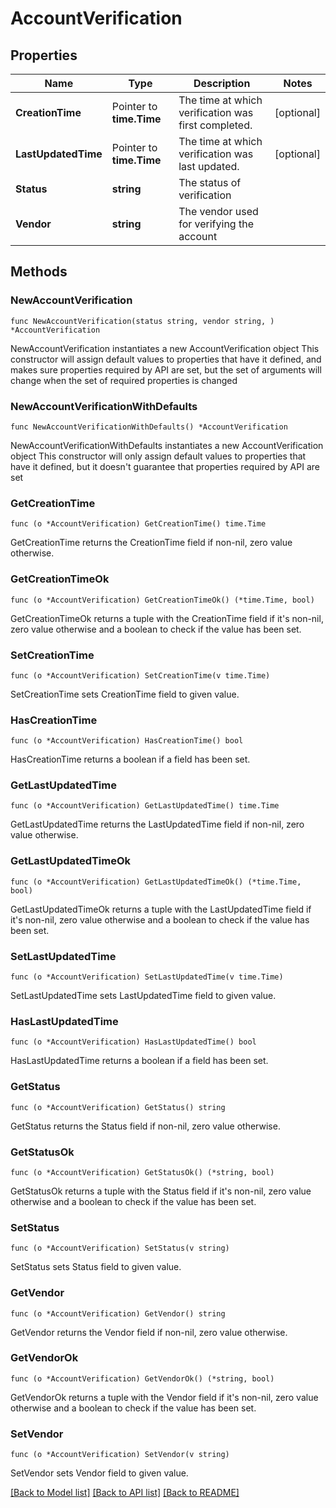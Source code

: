 # AccountVerification

## Properties

Name | Type | Description | Notes
------------ | ------------- | ------------- | -------------
**CreationTime** | Pointer to **time.Time** | The time at which verification was first completed. | [optional] 
**LastUpdatedTime** | Pointer to **time.Time** | The time at which verification was last updated. | [optional] 
**Status** | **string** | The status of verification | 
**Vendor** | **string** | The vendor used for verifying the account | 

## Methods

### NewAccountVerification

`func NewAccountVerification(status string, vendor string, ) *AccountVerification`

NewAccountVerification instantiates a new AccountVerification object
This constructor will assign default values to properties that have it defined,
and makes sure properties required by API are set, but the set of arguments
will change when the set of required properties is changed

### NewAccountVerificationWithDefaults

`func NewAccountVerificationWithDefaults() *AccountVerification`

NewAccountVerificationWithDefaults instantiates a new AccountVerification object
This constructor will only assign default values to properties that have it defined,
but it doesn't guarantee that properties required by API are set

### GetCreationTime

`func (o *AccountVerification) GetCreationTime() time.Time`

GetCreationTime returns the CreationTime field if non-nil, zero value otherwise.

### GetCreationTimeOk

`func (o *AccountVerification) GetCreationTimeOk() (*time.Time, bool)`

GetCreationTimeOk returns a tuple with the CreationTime field if it's non-nil, zero value otherwise
and a boolean to check if the value has been set.

### SetCreationTime

`func (o *AccountVerification) SetCreationTime(v time.Time)`

SetCreationTime sets CreationTime field to given value.

### HasCreationTime

`func (o *AccountVerification) HasCreationTime() bool`

HasCreationTime returns a boolean if a field has been set.

### GetLastUpdatedTime

`func (o *AccountVerification) GetLastUpdatedTime() time.Time`

GetLastUpdatedTime returns the LastUpdatedTime field if non-nil, zero value otherwise.

### GetLastUpdatedTimeOk

`func (o *AccountVerification) GetLastUpdatedTimeOk() (*time.Time, bool)`

GetLastUpdatedTimeOk returns a tuple with the LastUpdatedTime field if it's non-nil, zero value otherwise
and a boolean to check if the value has been set.

### SetLastUpdatedTime

`func (o *AccountVerification) SetLastUpdatedTime(v time.Time)`

SetLastUpdatedTime sets LastUpdatedTime field to given value.

### HasLastUpdatedTime

`func (o *AccountVerification) HasLastUpdatedTime() bool`

HasLastUpdatedTime returns a boolean if a field has been set.

### GetStatus

`func (o *AccountVerification) GetStatus() string`

GetStatus returns the Status field if non-nil, zero value otherwise.

### GetStatusOk

`func (o *AccountVerification) GetStatusOk() (*string, bool)`

GetStatusOk returns a tuple with the Status field if it's non-nil, zero value otherwise
and a boolean to check if the value has been set.

### SetStatus

`func (o *AccountVerification) SetStatus(v string)`

SetStatus sets Status field to given value.


### GetVendor

`func (o *AccountVerification) GetVendor() string`

GetVendor returns the Vendor field if non-nil, zero value otherwise.

### GetVendorOk

`func (o *AccountVerification) GetVendorOk() (*string, bool)`

GetVendorOk returns a tuple with the Vendor field if it's non-nil, zero value otherwise
and a boolean to check if the value has been set.

### SetVendor

`func (o *AccountVerification) SetVendor(v string)`

SetVendor sets Vendor field to given value.



[[Back to Model list]](../README.md#documentation-for-models) [[Back to API list]](../README.md#documentation-for-api-endpoints) [[Back to README]](../README.md)


